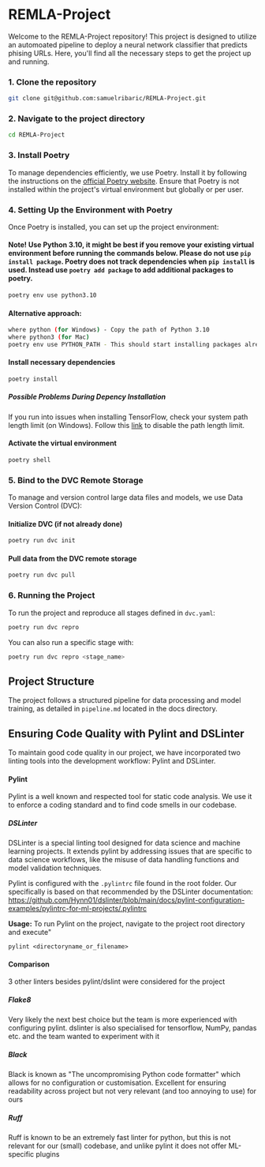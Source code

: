 # REMLA-Project

Welcome to the REMLA-Project repository! This project is designed to utilize an automoated pipeline to deploy a neural network classifier that predicts phising URLs. Here, you'll find all the necessary steps to get the project up and running.

### 1. Clone the repository
```bash
git clone git@github.com:samuelribaric/REMLA-Project.git
```

### 2. Navigate to the project directory
```bash
cd REMLA-Project
```

### 3. Install Poetry
To manage dependencies efficiently, we use Poetry. Install it by following the instructions on the [official Poetry website](https://python-poetry.org/docs/#installation). Ensure that Poetry is not installed within the project's virtual environment but globally or per user.

### 4. Setting Up the Environment with Poetry
Once Poetry is installed, you can set up the project environment:

#### Note! Use Python 3.10, it might be best if you remove your existing virtual environment before running the commands below. Please do not use `pip install package`. Poetry does not track dependencies when `pip install` is used. Instead use `poetry add package` to add additional packages to poetry.

```bash
poetry env use python3.10
```

#### Alternative approach:
```bash
where python (for Windows) - Copy the path of Python 3.10
where python3 (for Mac)
poetry env use PYTHON_PATH - This should start installing packages already. If it doesn't, run: 'poetry install'
```

#### Install necessary dependencies
```bash
poetry install
```

##### Possible Problems During Depency Installation
If you run into issues when installing TensorFlow, check your system path length limit (on Windows). Follow this [link](https://www.howtogeek.com/266621/how-to-make-windows-10-accept-file-paths-over-260-characters/) to disable the path length limit.

#### Activate the virtual environment
```bash
poetry shell
```

### 5. Bind to the DVC Remote Storage
To manage and version control large data files and models, we use Data Version Control (DVC):

#### Initialize DVC (if not already done)
```bash
poetry run dvc init
```

#### Pull data from the DVC remote storage
```bash
poetry run dvc pull
```

### 6. Running the Project
To run the project and reproduce all stages defined in `dvc.yaml`:

```bash
poetry run dvc repro
```

You can also run a specific stage with:

```bash
poetry run dvc repro <stage_name>
```


## Project Structure

The project follows a structured pipeline for data processing and model training, as detailed in `pipeline.md` located in the docs directory.


##   Ensuring Code Quality with Pylint and DSLinter

To maintain good code quality in our project, we have incorporated two linting tools into the development workflow: Pylint and DSLinter.

#### Pylint

Pylint is a well known and respected tool for static code analysis. We use it to enforce a coding standard and to find code smells in our codebase. 

##### DSLinter

DSLinter is a special linting tool designed for data science and machine learning projects. It extends pylint by addressing issues that are specific to data science workflows, like the misuse of data handling functions and model validation techniques. 

Pylint is configured with the `.pylintrc` file found in the root folder. Our specifically is based on that recommended by the DSLinter documentation: https://github.com/Hynn01/dslinter/blob/main/docs/pylint-configuration-examples/pylintrc-for-ml-projects/.pylintrc

**Usage:** To run Pylint on the project, navigate to the project root directory and execute"

`pylint <directoryname_or_filename>` 

#### Comparison
3 other linters besides pylint/dslint were considered for the project
##### Flake8
Very likely the next best choice but the team is more experienced with configuring pylint. dslinter is also specialised for tensorflow, NumPy, pandas etc. and the team wanted to experiment with it
##### Black
Black is known as "The uncompromising Python code formatter" which allows for no configuration or customisation. Excellent for ensuring readability across project but not very relevant (and too annoying to use) for ours
##### Ruff
Ruff is known to be an extremely fast linter for python, but this is not relevant for our (small) codebase, and unlike pylint it does not offer ML-specific plugins
